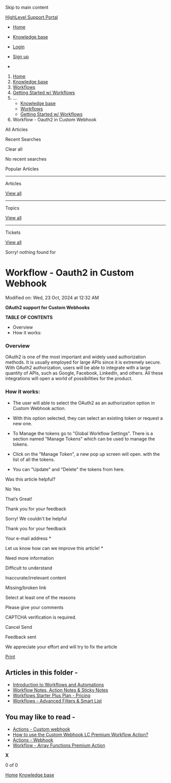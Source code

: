 Skip to main content

[ HighLevel Support Portal ](https://help.gohighlevel.com)

  * [ Home ](/support/home)
  * [ Knowledge base ](/support/solutions)

  * [Login](/support/login)
  * [Sign up](/support/signup)
  * 

  1. [Home](/support/home)
  2. [Knowledge base](/support/solutions)
  3. [Workflows](/support/solutions/48000455132)
  4. [Getting Started w/ Workflows](/support/solutions/folders/155000000735)
  5. ... 
     * [Knowledge base](/support/solutions)
     * [Workflows](/support/solutions/48000455132)
     * [Getting Started w/ Workflows](/support/solutions/folders/155000000735)
  6. Workflow - Oauth2 in Custom Webhook

All  Articles 

Recent Searches

Clear all

No recent searches

Popular Articles

* * *

Articles

[View all](/support/search/solutions)

* * *

Topics

[View all](/support/search/topics)

* * *

Tickets

[View all](/support/search/tickets)

Sorry! nothing found for   

# Workflow - Oauth2 in Custom Webhook

Modified on: Wed, 23 Oct, 2024 at 12:32 AM

**OAuth2 support for Custom Webhooks**

**TABLE OF CONTENTS**

  * Overview
  * How it works:

### **Overview**  
OAuth2 is one of the most important and widely used authorization methods. It is usually employed for large APIs since it is extremely secure.  
With OAuth2 authorization, users will be able to integrate with a large quantity of APIs, such as Google, Facebook, LinkedIn, and others. All these integrations will open a world of possibilities for the product.

### **How it works:**

  * The user will able to select the OAuth2 as an authorization option in Custom Webhook action.

  * With this option selected, they can select an existing token or request a new one.

  * To Manage the tokens go to "Global Workflow Settings". There is a section named "Manage Tokens" which can be used to manage the tokens.
  * Click on the "Manage Token", a new pop up screen will open. with the list of all the tokens.
  * You can "Update" and "Delete" the tokens from here.

Was this article helpful?

No  Yes 

That’s Great!

Thank you for your feedback

Sorry! We couldn't be helpful

Thank you for your feedback

Your e-mail address *

Let us know how can we improve this article! *

Need more information 

Difficult to understand 

Inaccurate/irrelevant content 

Missing/broken link 

Select at least one of the reasons 

Please give your comments 

CAPTCHA verification is required. 

Cancel  Send 

Feedback sent

We appreciate your effort and will try to fix the article

[Print](javascript:print\(\))

## Articles in this folder -

  * [Introduction to Workflows and Automations](/support/solutions/articles/155000002445-introduction-to-workflows-and-automations)
  * [Workflow Notes, Action Notes & Sticky Notes](/support/solutions/articles/155000003914-workflow-notes-action-notes-sticky-notes)
  * [Workflows Starter Plus Plan - Pricing](/support/solutions/articles/155000003971-workflows-starter-plus-plan-pricing)
  * [Workflows - Advanced Filters & Smart List](/support/solutions/articles/155000003974-workflows-advanced-filters-smart-list)

## You may like to read -

  * [Actions - Custom webhook](/support/solutions/articles/155000003305-actions-custom-webhook)
  * [How to use the Custom Webhook LC Premium Workflow Action?](/support/solutions/articles/48001238167-how-to-use-the-custom-webhook-lc-premium-workflow-action-)
  * [Actions - Webhook](/support/solutions/articles/155000003299-actions-webhook)
  * [Workflow - Array Functions Premium Action](/support/solutions/articles/155000001466-workflow-array-functions-premium-action)

**X**

0 of 0 []()

[Home](/support/home) [Knowledge base](/support/solutions)
